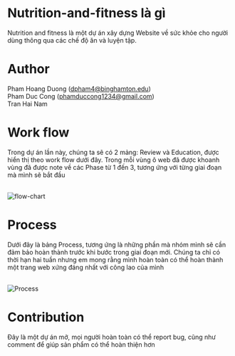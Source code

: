 # Nutrition-and-fitness là gì 
Nutrition and fitness là một dự án xây dựng Website về sức khỏe cho người dùng thông qua các chế độ ăn và luyện tập. 

# Author 
Pham Hoang Duong (dpham4@binghamton.edu) <br> 
Pham Duc Cong (phamduccong1234@gmail.com) <br>
Tran Hai Nam <br> 

# Work flow
Trong dự án lần này, chúng ta sẽ có 2 mảng: Review và Education, được hiển thị theo work flow dưới đây. Trong mỗi vùng ô web đã được khoanh vùng đã được note về các Phase từ 1 đến 3, tương ứng với từng giai đoạn mà mình sẽ bắt đầu <br> <br> 

![flow-chart](https://user-images.githubusercontent.com/54454479/127732267-1523d011-6502-4a3e-bdaa-2b110da16997.png)

# Process
Dưới đây là bảng Process, tương ứng là những phần mà nhóm mình sẽ cần đảm bảo hoàn thành trước khi bước trong giai đoạn mới. Chúng ta chỉ có thời hạn hai tuần nhưng em mong rằng mình hoàn toàn có thể hoàn thành một trang web xứng đáng nhất với công lao của mình <br> <br> 

![Process](https://user-images.githubusercontent.com/54454479/127732317-84a08c4c-2435-467a-b359-e4118deb4a76.png)

# Contribution
Đây là một dự án mở, mọi người hoàn toàn có thể report bug, cũng như comment để giúp sản phẩm có thể hoàn thiện hơn 

